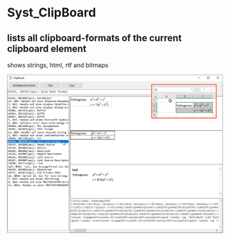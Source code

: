 # Syst_ClipBoard
## lists all clipboard-formats of the current clipboard element 
shows strings, html, rtf and bitmaps 

![ClipBoard.png Image](Resources/ClipBoard.png "ClipBoard Image")